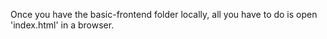 
Once you have the basic-frontend folder locally, all you have to do is open 'index.html' in a browser. 
